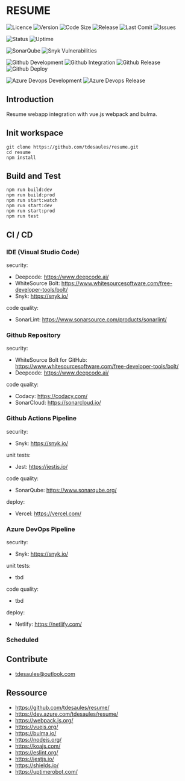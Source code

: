 # RESUME

![Licence](https://img.shields.io/github/license/tdesaules/resume?color=blue)
![Version](https://img.shields.io/github/package-json/v/tdesaules/resume?color=blue)
![Code Size](https://img.shields.io/github/languages/code-size/tdesaules/resume)
![Release](https://img.shields.io/github/v/release/tdesaules/resume?color=blue)
![Last Comit](https://img.shields.io/github/last-commit/tdesaules/resume)
![Issues](https://img.shields.io/github/issues-raw/tdesaules/resume)

![Status](https://img.shields.io/uptimerobot/status/m786436753-308971c88c0c631bb6b46c02)
![Uptime](https://img.shields.io/uptimerobot/ratio/m786436753-308971c88c0c631bb6b46c02)

![SonarQube](https://img.shields.io/sonar/quality_gate/tdesaules_resume?label=quality%20gate&logo=sonarqube&logoColor=white&server=https%3A%2F%2Fsonarcloud.io)
![Snyk Vulnerabilities](https://img.shields.io/snyk/vulnerabilities/github/tdesaules/resume?logo=snyk&logoColor=white)

![Github Development](https://img.shields.io/github/workflow/status/tdesaules/resume/Development?label=development&logo=github-actions&logoColor=white)
![Github Integration](https://img.shields.io/github/workflow/status/tdesaules/resume/Integration?label=integration&logo=github-actions&logoColor=white)
![Github Release](https://img.shields.io/github/workflow/status/tdesaules/resume/Release?label=release&logo=github-actions&logoColor=white)
![Github Deploy](https://img.shields.io/github/workflow/status/tdesaules/resume/Deploy?label=deploy&logo=github-actions&logoColor=white)

![Azure Devops Development](https://img.shields.io/azure-devops/build/tdesaules/resume/13?label=development&logo=azure-pipelines&logoColor=white)
![Azure Devops Release](https://img.shields.io/azure-devops/build/tdesaules/1de24ddb-bfb8-43cb-827d-d5673364bbd4/14?label=release&logo=azure-pipelines&logoColor=white)

## Introduction

Resume webapp integration with vue.js webpack and bulma.

## Init workspace

```shell
git clone https://github.com/tdesaules/resume.git
cd resume
npm install
```

## Build and Test

```shell
npm run build:dev
npm run build:prod
npm run start:watch
npm run start:dev
npm run start:prod
npm run test
```

## CI / CD

### IDE (Visual Studio Code)

security:
- Deepcode: <https://www.deepcode.ai/>
- WhiteSource Bolt: <https://www.whitesourcesoftware.com/free-developer-tools/bolt/>
- Snyk: <https://snyk.io/>

code quality:
- SonarLint: <https://www.sonarsource.com/products/sonarlint/>

### Github Repository

security:
- WhiteSource Bolt for GitHub: <https://www.whitesourcesoftware.com/free-developer-tools/bolt/>
- Deepcode: <https://www.deepcode.ai/>

code quality:
- Codacy: <https://codacy.com/>
- SonarCloud: <https://sonarcloud.io/>

### Github Actions Pipeline

security:
- Snyk: <https://snyk.io/>

unit tests:
- Jest: <https://jestjs.io/>

code quality:
- SonarQube: <https://www.sonarqube.org/>

deploy:
- Vercel: <https://vercel.com/>

### Azure DevOps Pipeline

security:
- Snyk: <https://snyk.io/>

unit tests:
- tbd

code quality:
- tbd

deploy:
- Netlify: <https://netlify.com/>

### Scheduled

## Contribute

- <tdesaules@outlook.com>

## Ressource

- <https://github.com/tdesaules/resume/>
- <https://dev.azure.com/tdesaules/resume/>
- <https://webpack.js.org/>
- <https://vuejs.org/>
- <https://bulma.io/>
- <https://nodejs.org/>
- <https://koajs.com/>
- <https://eslint.org/>
- <https://jestjs.io/>
- <https://shields.io/>
- <https://uptimerobot.com/>
